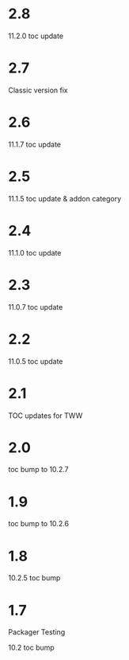 # 2.8

11.2.0 toc update

# 2.7

Classic version fix

# 2.6

11.1.7 toc update

# 2.5

11.1.5 toc update & addon category

# 2.4

11.1.0 toc update

# 2.3

11.0.7 toc update

# 2.2

11.0.5 toc update

# 2.1

TOC updates for TWW

# 2.0

toc bump to 10.2.7

# 1.9

toc bump to 10.2.6

# 1.8

10.2.5 toc bump

# 1.7

Packager Testing

10.2 toc bump